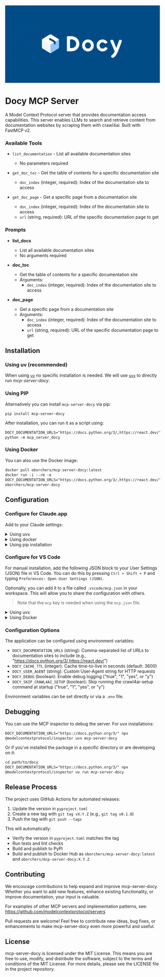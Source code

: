 ![Docy Logo](media/logo.png)

# Docy MCP Server

A Model Context Protocol server that provides documentation access capabilities. This server enables LLMs to search and retrieve content from documentation websites by scraping them with crawl4ai. Built with FastMCP v2.

### Available Tools

- `list_documentation` - List all available documentation sites
  - No parameters required

- `get_doc_toc` - Get the table of contents for a specific documentation site
  - `doc_index` (integer, required): Index of the documentation site to access

- `get_doc_page` - Get a specific page from a documentation site
  - `doc_index` (integer, required): Index of the documentation site to access
  - `url` (string, required): URL of the specific documentation page to get

### Prompts

- **list_docs**
  - List all available documentation sites
  - No arguments required

- **doc_toc**
  - Get the table of contents for a specific documentation site
  - Arguments:
    - `doc_index` (integer, required): Index of the documentation site to access

- **doc_page**
  - Get a specific page from a documentation site
  - Arguments:
    - `doc_index` (integer, required): Index of the documentation site to access
    - `url` (string, required): URL of the specific documentation page to get

## Installation

### Using uv (recommended)

When using [`uv`](https://docs.astral.sh/uv/) no specific installation is needed. We will
use [`uvx`](https://docs.astral.sh/uv/guides/tools/) to directly run *mcp-server-docy*.

### Using PIP

Alternatively you can install `mcp-server-docy` via pip:

```
pip install mcp-server-docy
```

After installation, you can run it as a script using:

```
DOCY_DOCUMENTATION_URLS="https://docs.python.org/3/,https://react.dev/" python -m mcp_server_docy
```

### Using Docker

You can also use the Docker image:

```
docker pull oborchers/mcp-server-docy:latest
docker run -i --rm -e DOCY_DOCUMENTATION_URLS="https://docs.python.org/3/,https://react.dev/" oborchers/mcp-server-docy
```

## Configuration

### Configure for Claude.app

Add to your Claude settings:

<details>
<summary>Using uvx</summary>

```json
"mcpServers": {
  "docy": {
    "command": "uvx",
    "args": ["mcp-server-docy"],
    "env": {
      "DOCY_DOCUMENTATION_URLS": "https://docs.python.org/3/,https://react.dev/"
    }
  }
}
```
</details>

<details>
<summary>Using docker</summary>

```json
"mcpServers": {
  "docy": {
    "command": "docker",
    "args": ["run", "-i", "--rm", "oborchers/mcp-server-docy:latest"],
    "env": {
      "DOCY_DOCUMENTATION_URLS": "https://docs.python.org/3/,https://react.dev/"
    }
  }
}
```
</details>

<details>
<summary>Using pip installation</summary>

```json
"mcpServers": {
  "docy": {
    "command": "python",
    "args": ["-m", "mcp_server_docy"],
    "env": {
      "DOCY_DOCUMENTATION_URLS": "https://docs.python.org/3/,https://react.dev/"
    }
  }
}
```
</details>

### Configure for VS Code

For manual installation, add the following JSON block to your User Settings (JSON) file in VS Code. You can do this by pressing `Ctrl + Shift + P` and typing `Preferences: Open User Settings (JSON)`.

Optionally, you can add it to a file called `.vscode/mcp.json` in your workspace. This will allow you to share the configuration with others.

> Note that the `mcp` key is needed when using the `mcp.json` file.

<details>
<summary>Using uvx</summary>

```json
{
  "mcp": {
    "servers": {
      "docy": {
        "command": "uvx",
        "args": ["mcp-server-docy"],
        "env": {
          "DOCY_DOCUMENTATION_URLS": "https://docs.crawl4ai.com/,https://react.dev/"
        }
      }
    }
  }
}
```
</details>

<details>
<summary>Using Docker</summary>

```json
{
  "mcp": {
    "servers": {
      "docy": {
        "command": "docker",
        "args": ["run", "-i", "--rm", "oborchers/mcp-server-docy:latest"],
        "env": {
          "DOCY_DOCUMENTATION_URLS": "https://docs.python.org/3/,https://react.dev/"
        }
      }
    }
  }
}
```
</details>

### Configuration Options

The application can be configured using environment variables:

- `DOCY_DOCUMENTATION_URLS` (string): Comma-separated list of URLs to documentation sites to include (e.g., "https://docs.python.org/3/,https://react.dev/")
- `DOCY_CACHE_TTL` (integer): Cache time-to-live in seconds (default: 3600)
- `DOCY_USER_AGENT` (string): Custom User-Agent string for HTTP requests
- `DOCY_DEBUG` (boolean): Enable debug logging ("true", "1", "yes", or "y")
- `DOCY_SKIP_CRAWL4AI_SETUP` (boolean): Skip running the crawl4ai-setup command at startup ("true", "1", "yes", or "y")

Environment variables can be set directly or via a `.env` file.

## Debugging

You can use the MCP inspector to debug the server. For uvx installations:

```
DOCY_DOCUMENTATION_URLS="https://docs.python.org/3/" npx @modelcontextprotocol/inspector uvx mcp-server-docy
```

Or if you've installed the package in a specific directory or are developing on it:

```
cd path/to/docy
DOCY_DOCUMENTATION_URLS="https://docs.python.org/3/" npx @modelcontextprotocol/inspector uv run mcp-server-docy
```

## Release Process

The project uses GitHub Actions for automated releases:

1. Update the version in `pyproject.toml`
2. Create a new tag with `git tag vX.Y.Z` (e.g., `git tag v0.1.0`)
3. Push the tag with `git push --tags`

This will automatically:
- Verify the version in `pyproject.toml` matches the tag
- Run tests and lint checks
- Build and publish to PyPI
- Build and publish to Docker Hub as `oborchers/mcp-server-docy:latest` and `oborchers/mcp-server-docy:X.Y.Z`

## Contributing

We encourage contributions to help expand and improve mcp-server-docy. Whether you want to add new features, enhance existing functionality, or improve documentation, your input is valuable.

For examples of other MCP servers and implementation patterns, see:
https://github.com/modelcontextprotocol/servers

Pull requests are welcome! Feel free to contribute new ideas, bug fixes, or enhancements to make mcp-server-docy even more powerful and useful.

## License

mcp-server-docy is licensed under the MIT License. This means you are free to use, modify, and distribute the software, subject to the terms and conditions of the MIT License. For more details, please see the LICENSE file in the project repository.
